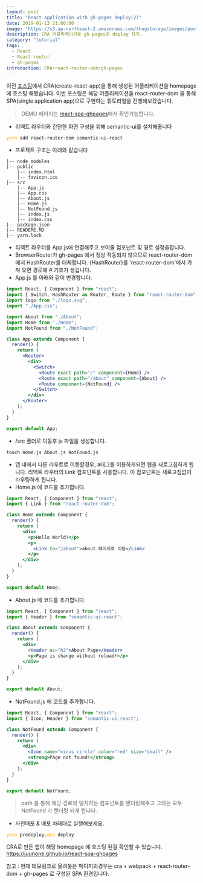 ```yaml
---
layout: post
title: "React application with gh-pages deploy(2)"
date: 2019-01-13 21:00:00
image: "https://s3.ap-northeast-2.amazonaws.com/thugstorage/images/postcover/craghpage.jpg"
description: CRA 어플리케이션을 gh-pages로 deploy 하기.
category: "tutorial"
tags:
  - React
  - React-router
  - gh-pages
introduction: CRA+react-router-dom+gh-pages
---
```


이전 [포스팅](https://juunone.github.io/cra-ghpages/)에서 CRA(create-react-app)을 통해
생성된 어플리케이션을 homepage에 호스팅 해봤습니다.
이번 포스팅은 해당 어플리케이션을 react-router-dom 을 통해 SPA(single application app)으로 구현하는 튜토리얼을 진행해보겠습니다.

> DEMO 페이지는
> <a href="https://juunone.github.io/react-spa-ghpages/#/" taget="_blank">react-spa-ghpages</a>에서 확인가능합니다.

- 리액트 라우터와 간단한 화면 구성을 위해 semantic-ui를 설치해줍니다

<pre><code><span style="color:orange">yarn</span> add react-router-dom semantic-ui-react</code></pre>

- 프로젝트 구조는 아래와 같습니다

```
|-- node_modules
|-- public
    |-- index.html
    |-- favicon.ico
|-- src
    |-- App.js
    |-- App.css
    |-- About.js
    |-- Home.js
    |-- NotFound.js
    |-- index.js
    |-- index.css
|-- package.json
|-- READEME.MD
|-- yarn.lock
```

- 리액트 라우터를 App.js에 연결해주고 보여줄 컴포넌트 및 경로 설정을합니다.
- BrowserRouter가 gh-pages 에서 정상 작동되지 않으므로 react-router-dom에서 HashRouter를 대체합니다.
  {HashRouter}를 'react-router-dom'에서 가져 오면 경로에 # 기호가 생깁니다.
- App.js 를 아래와 같이 변경합니다.

```jsx
import React, { Component } from "react";
import { Switch, HashRouter as Router, Route } from "react-router-dom";
import logo from "./logo.svg";
import "./App.css";

import About from "./About";
import Home from "./Home";
import NotFound from "./NotFound";

class App extends Component {
  render() {
    return (
      <Router>
        <div>
          <Switch>
            <Route exact path="/" component={Home} />
            <Route exact path="/about" component={About} />
            <Route component={NotFound} />
          </Switch>
        </div>
      </Router>
    );
  }
}

export default App;
```

- /src 폴더로 이동후 js 파일을 생성합니다.

```
touch Home.js About.js NotFound.js
```

- 앱 내에서 다른 라우트로 이동할경우, a태그를 이용하게되면 웹을 새로고침하게 됩니다.
  리액트 라우터의 Link 컴포넌트를 사용합니다. 이 컴포넌트는 새로고침없이 라우팅하게 됩니다.
- Home.js 에 코드를 추가합니다.

```jsx
import React, { Component } from "react";
import { Link } from "react-router-dom";

class Home extends Component {
  render() {
    return (
      <div>
        <p>Hello World!</p>
        <p>
          <Link to="/about">about 페이지로 이동</Link>
        </p>
      </div>
    );
  }
}

export default Home;
```

- About.js 에 코드를 추가합니다.

```jsx
import React, { Component } from "react";
import { Header } from "semantic-ui-react";

class About extends Component {
  render() {
    return (
      <div>
        <Header as="h2">About Page</Header>
        <p>Page is change without reload!</p>
      </div>
    );
  }
}

export default About;
```

- NotFound.js 에 코드를 추가합니다.

```jsx
import React, { Component } from "react";
import { Icon, Header } from "semantic-ui-react";

class NotFound extends Component {
  render() {
    return (
      <div>
        <Icon name="minus circle" color="red" size="small" />
        <strong>Page not found!</strong>
      </div>
    );
  }
}

export default NotFound;
```

> path 를 통해 해당 경로와 일치하는 컴포넌트를 렌더링해주고 그외는 모두 NotFound 가 렌더링 되게 됩니다.

- 사전배포 & 배포 차례대로 실행해보세요.

<pre><code><span style="color:orange">yarn</span> predeploy</code><code><span style="color:orange">yarn</span> deploy</code></pre>

CRA로 만든 앱이 해당 homepage 에 호스팅 된걸 확인할 수 있습니다. <a href="https://juunone.github.io/react-spa-ghpages" target="\_blank">https://juunone.github.io/react-spa-ghpages</a>

참고 : 현재 데모링크로 올려놓은 페이지의경우는 cra + webpack + react-router-dom + gh-pages 로 구성된
SPA 환경입니다.
